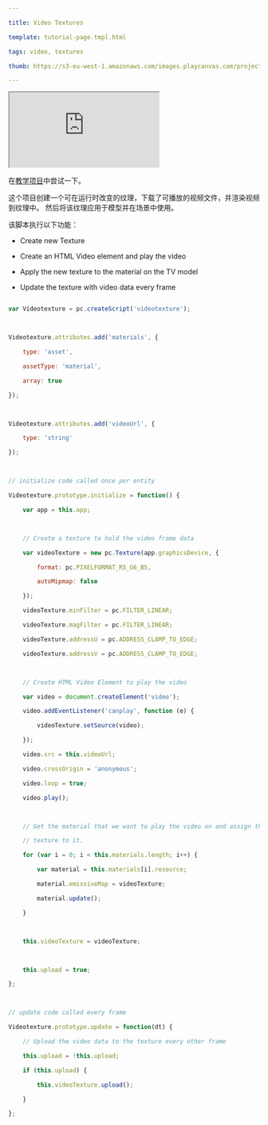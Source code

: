 ---
title: Video Textures
template: tutorial-page.tmpl.html
tags: video, textures
thumb: https://s3-eu-west-1.amazonaws.com/images.playcanvas.com/projects/12/405850/WEKRBI-image-75.jpg
---

<iframe src="https://playcanv.as/p/6wt5T87E/"></iframe>

在[教学项目][1]中尝试一下。

这个项目创建一个可在运行时改变的纹理，下载了可播放的视频文件，并渲染视频到纹理中。 然后将该纹理应用于模型并在场景中使用。

该脚本执行以下功能：

* Create new Texture
* Create an HTML Video element and play the video
* Apply the new texture to the material on the TV model
* Update the texture with video data every frame

```javascript
var Videotexture = pc.createScript('videotexture');

Videotexture.attributes.add('materials', {
    type: 'asset',
    assetType: 'material',
    array: true
});

Videotexture.attributes.add('videoUrl', {
    type: 'string'
});

// initialize code called once per entity
Videotexture.prototype.initialize = function() {
    var app = this.app;

    // Create a texture to hold the video frame data
    var videoTexture = new pc.Texture(app.graphicsDevice, {
        format: pc.PIXELFORMAT_R5_G6_B5,
        autoMipmap: false
    });
    videoTexture.minFilter = pc.FILTER_LINEAR;
    videoTexture.magFilter = pc.FILTER_LINEAR;
    videoTexture.addressU = pc.ADDRESS_CLAMP_TO_EDGE;
    videoTexture.addressV = pc.ADDRESS_CLAMP_TO_EDGE;

    // Create HTML Video Element to play the video
    var video = document.createElement('video');
    video.addEventListener('canplay', function (e) {
        videoTexture.setSource(video);
    });
    video.src = this.videoUrl;
    video.crossOrigin = 'anonymous';
    video.loop = true;
    video.play();

    // Get the material that we want to play the video on and assign the new video
    // texture to it.
    for (var i = 0; i < this.materials.length; i++) {
        var material = this.materials[i].resource;
        material.emissiveMap = videoTexture;
        material.update();
    }

    this.videoTexture = videoTexture;

    this.upload = true;
};

// update code called every frame
Videotexture.prototype.update = function(dt) {
    // Upload the video data to the texture every other frame
    this.upload = !this.upload;
    if (this.upload) {
        this.videoTexture.upload();
    }
};
```

[1]: https://playcanvas.com/project/405850

